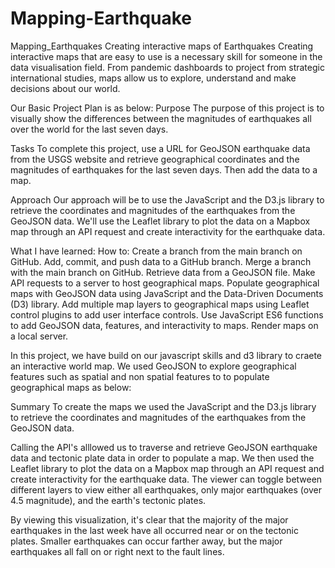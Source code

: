 # Mapping-Earthquake

Mapping_Earthquakes
Creating interactive maps of Earthquakes
Creating interactive maps that are easy to use is a necessary skill for someone in the data visualisation field. From pandemic dashboards to project from strategic international studies, maps allow us to explore, understand and make decisions about our world.

Our Basic Project Plan is as below:
Purpose
The purpose of this project is to visually show the differences between the magnitudes of earthquakes all over the world for the last seven days.

Tasks
To complete this project, use a URL for GeoJSON earthquake data from the USGS website and retrieve geographical coordinates and the magnitudes of earthquakes for the last seven days. Then add the data to a map.

Approach
Our approach will be to use the JavaScript and the D3.js library to retrieve the coordinates and magnitudes of the earthquakes from the GeoJSON data. We'll use the Leaflet library to plot the data on a Mapbox map through an API request and create interactivity for the earthquake data.

What I have learned:
How to: Create a branch from the main branch on GitHub. Add, commit, and push data to a GitHub branch. Merge a branch with the main branch on GitHub. Retrieve data from a GeoJSON file. Make API requests to a server to host geographical maps. Populate geographical maps with GeoJSON data using JavaScript and the Data-Driven Documents (D3) library. Add multiple map layers to geographical maps using Leaflet control plugins to add user interface controls. Use JavaScript ES6 functions to add GeoJSON data, features, and interactivity to maps. Render maps on a local server.

In this project, we have build on our javascript skills and d3 library to craete an interactive world map. We used GeoJSON to explore geographical features such as spatial and non spatial features to to populate geographical maps as below:

Summary
To create the maps we used the JavaScript and the D3.js library to retrieve the coordinates and magnitudes of the earthquakes from the GeoJSON data.

Calling the API's alllowed us to traverse and retrieve GeoJSON earthquake data and tectonic plate data in order to populate a map. We then used the Leaflet library to plot the data on a Mapbox map through an API request and create interactivity for the earthquake data. The viewer can toggle between different layers to view either all earthquakes, only major earthquakes (over 4.5 magnitude), and the earth's tectonic plates.

By viewing this visualization, it's clear that the majority of the major earthquakes in the last week have all occurred near or on the tectonic plates. Smaller earthquakes can occur farther away, but the major earthquakes all fall on or right next to the fault lines.